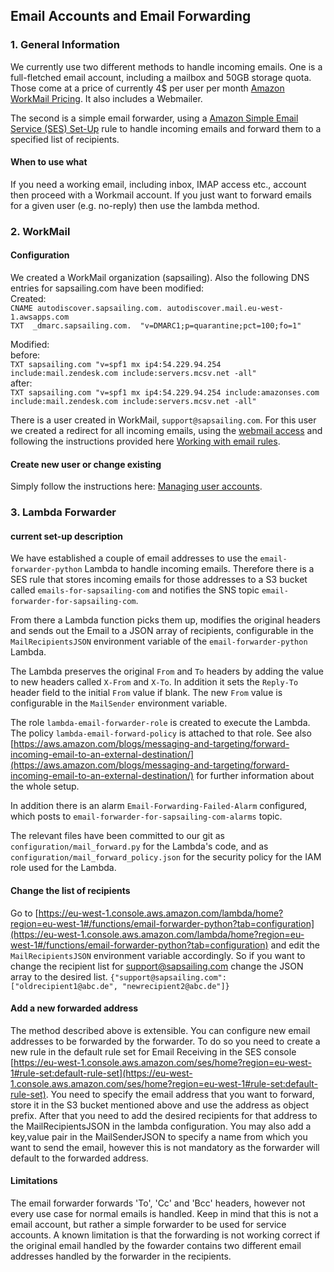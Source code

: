 ## Email Accounts and Email Forwarding

### 1. General Information
We currently use two different methods to handle incoming emails. One is a full-fletched email account, including a mailbox and 50GB storage quota. Those come at a price of currently 4$ per user per month [Amazon WorkMail Pricing](https://aws.amazon.com/workmail/pricing/). It also includes a Webmailer.

The second is a simple email forwarder, using a [Amazon Simple Email Service (SES) Set-Up](wiki/info/landscape/mail-relaying) rule to handle incoming emails and forward them to a specified list of recipients.

#### When to use what
If you need a working email, including inbox, IMAP access etc., account then proceed with a Workmail account. If you just want to forward emails for a given user (e.g. no-reply) then use the lambda method.

### 2. WorkMail

#### Configuration
We created a WorkMail organization (sapsailing). Also the following DNS entries for sapsailing.com have been modified:  
Created:  
`CNAME autodiscover.sapsailing.com. autodiscover.mail.eu-west-1.awsapps.com`  
`TXT  _dmarc.sapsailing.com.  "v=DMARC1;p=quarantine;pct=100;fo=1"`

Modified:  
before:  
`TXT sapsailing.com "v=spf1 mx ip4:54.229.94.254 include:mail.zendesk.com include:servers.mcsv.net -all"`  
after:  
`TXT sapsailing.com "v=spf1 mx ip4:54.229.94.254 include:amazonses.com include:mail.zendesk.com include:servers.mcsv.net -all"`

There is a user created in WorkMail, ``support@sapsailing.com``. For this user we created a redirect for all incoming emails, using the [webmail access](https://sapsailing.awsapps.com/mail) and following the instructions provided here [Working with email rules](https://docs.aws.amazon.com/workmail/latest/userguide/email-rules.html).

#### Create new user or change existing
Simply follow the instructions here: [Managing user accounts](https://docs.aws.amazon.com/workmail/latest/adminguide/manage-users.html).

### 3. Lambda Forwarder

#### current set-up description
We have established a couple of email addresses to use the ``email-forwarder-python`` Lambda to handle incoming emails. Therefore there is a SES rule that stores incoming emails for those addresses to a S3 bucket called ``emails-for-sapsailing-com`` and notifies the SNS topic ``email-forwarder-for-sapsailing-com``. 

From there a Lambda function picks them up, modifies the original headers and sends out the Email to a JSON array of recipients, configurable in the ``MailRecipientsJSON`` environment variable of the ``email-forwarder-python`` Lambda.

The Lambda preserves the original ``From`` and ``To`` headers by adding the value to new headers called ``X-From`` and ``X-To``. In addition it sets the ``Reply-To`` header field to the initial ``From`` value if blank. The new ``From`` value is configurable in the ``MailSender`` environment variable.

The role ``lambda-email-forwarder-role`` is created to execute the Lambda. The policy ``lambda-email-forward-policy`` is attached to that role. See also [https://aws.amazon.com/blogs/messaging-and-targeting/forward-incoming-email-to-an-external-destination/](https://aws.amazon.com/blogs/messaging-and-targeting/forward-incoming-email-to-an-external-destination/) for further information about the whole setup.

In addition there is an alarm ``Email-Forwarding-Failed-Alarm`` configured, which posts to ``email-forwarder-for-sapsailing-com-alarms`` topic. 

The relevant files have been committed to our git as ``configuration/mail_forward.py`` for the Lambda's code, and as ``configuration/mail_forward_policy.json`` for the security policy for the IAM role used for the Lambda.

#### Change the list of recipients
Go to [https://eu-west-1.console.aws.amazon.com/lambda/home?region=eu-west-1#/functions/email-forwarder-python?tab=configuration](https://eu-west-1.console.aws.amazon.com/lambda/home?region=eu-west-1#/functions/email-forwarder-python?tab=configuration) and edit the ``MailRecipientsJSON`` environment variable accordingly. So if you want to change the recipient list for support@sapsailing.com change the JSON array to the desired list.
``{"support@sapsailing.com": ["oldrecipient1@abc.de", "newrecipient2@abc.de"]}``

#### Add a new forwarded address
The method described above is extensible. You can configure new email addresses to be forwarded by the forwarder. To do so you need to create a new rule in the default rule set for Email Receiving in the SES console [https://eu-west-1.console.aws.amazon.com/ses/home?region=eu-west-1#rule-set:default-rule-set](https://eu-west-1.console.aws.amazon.com/ses/home?region=eu-west-1#rule-set:default-rule-set). You need to specify the email address that you want to forward, store it in the S3 bucket mentioned above and use the address as object prefix. After that you need to add the desired recipients for that address to the MailRecipientsJSON in the lambda configuration. You may also add a key,value pair in the MailSenderJSON to specify a name from which you want to send the email, however this is not mandatory as the forwarder will default to the forwarded address. 

#### Limitations
The email forwarder forwards 'To', 'Cc' and 'Bcc' headers, however not every use case for normal emails is handled. Keep in mind that this is not a email account, but rather a simple forwarder to be used for service accounts. 
A known limitation is that the forwarding is not working correct if the original email handled by the fowarder contains two different email addresses handled by the forwarder in the recipients. 